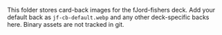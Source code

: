 This folder stores card-back images for the fJord-fishers deck.
Add your default back as `jf-cb-default.webp` and any other deck-specific backs here.
Binary assets are not tracked in git.
